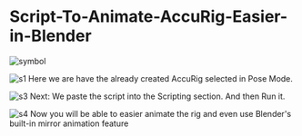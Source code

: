 # Script-To-Animate-AccuRig-Easier-in-Blender
![symbol](https://github.com/StreamedMultiversalPrivacy/Script-for-animating-AccuRigs-easier-in-Blender/assets/143398299/72970c1c-89d8-4b31-92f8-0fc1e85d5d85)

![s1](https://github.com/StreamedMultiversalPrivacy/Script-easier-AccuRig-Animation-in-Blender/assets/143398299/a511e779-c7cd-4262-9977-e68cb53d93db)
Here we are have the already created AccuRig selected in Pose Mode.

![s3](https://github.com/StreamedMultiversalPrivacy/Script-easier-AccuRig-Animation-in-Blender/assets/143398299/e092befd-ac86-4ecc-ab67-b0d81e5a4692)
Next: We paste the script into the Scripting section. And then Run it.

![s4](https://github.com/StreamedMultiversalPrivacy/Script-easier-AccuRig-Animation-in-Blender/assets/143398299/07089b3a-bc1e-4ec2-b1b4-6e3429b5b4ab)
Now you will be able to easier animate the rig and even use Blender's built-in mirror animation feature
